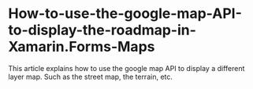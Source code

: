 # How-to-use-the-google-map-API-to-display-the-roadmap-in-Xamarin.Forms-Maps
This article explains how to use the google map API to display a different layer map. Such as the street map, the terrain, etc.
